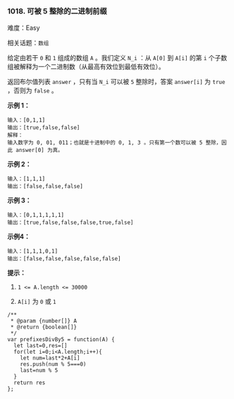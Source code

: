 ### 1018. 可被 5 整除的二进制前缀

难度：Easy

相关话题：`数组`

给定由若干 `0` 和 `1` 组成的数组  `A` 。我们定义 `N_i` ：从 `A[0]`  到 `A[i]` 的第  `i` 个子数组被解释为一个二进制数（从最高有效位到最低有效位）。



返回布尔值列表 `answer` ，只有当 `N_i` 可以被  `5` 整除时，答案 `answer[i]`  为 `true` ，否则为  `false` 。







**示例 1：** 



```
输入：[0,1,1]
输出：[true,false,false]
解释：
输入数字为 0, 01, 011；也就是十进制中的 0, 1, 3 。只有第一个数可以被 5 整除，因此 answer[0] 为真。
```


**示例 2：** 



```
输入：[1,1,1]
输出：[false,false,false]
```


**示例 3：** 



```
输入：[0,1,1,1,1,1]
输出：[true,false,false,false,true,false]
```


**示例4：** 



```
输入：[1,1,1,0,1]
输出：[false,false,false,false,false]
```






**提示：** 




1.  `1 <= A.length <= 30000` 

2.  `A[i]`  为 `0` 或 `1` 




```
/**
 * @param {number[]} A
 * @return {boolean[]}
 */
var prefixesDivBy5 = function(A) {
  let last=0,res=[]
  for(let i=0;i<A.length;i++){
    let num=last*2+A[i]
    res.push(num % 5===0)
    last=num % 5
  }
  return res
};
```

